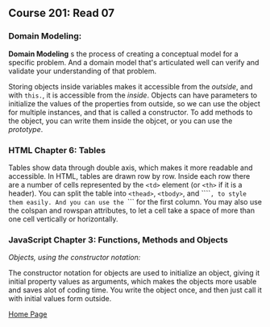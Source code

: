 ## **Course 201: Read 07**

### **Domain Modeling:**
**Domain Modeling** s the process of creating a conceptual model for a specific problem. And a domain model that's articulated well can verify and validate your understanding of that problem.

Storing objects inside variables makes it accessible from the *outside*, and with ``` this. ```, it is accessible from the *inside*. Objects can have parameters to initialize the values of the properties from outside, so we can use the object for multiple instances, and that is called a constructor. To add methods to the object, you can write them inside the objcet, or you can use the *prototype*.


### **HTML Chapter 6: Tables**
Tables show data through double axis, which makes it more readable and accessible. In HTML, tables are drawn row by row. Inside each row there are a number of cells represented by the ```<td>``` element (or ```<th>``` if it is a header). You can split the table into ```<thead>```, ```<tbody>```, and ````<tfoot>```, to style them easily. And you can use the ```<th>``` for the first column. You may also use the colspan and rowspan attributes, to let a cell take a space of more than one cell vertically or horizontally.



### **JavaScript Chapter 3: Functions, Methods and Objects**
*Objects, using the constructor notation:*

The constructor notation for objects are used to initialize an object, giving it initial property values as arguments, which makes the objects more usable and saves alot of coding time. You write the object once, and then just call it with initial values form outside.



[Home Page](README.md)